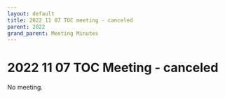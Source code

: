 ```yaml
---
layout: default
title: 2022 11 07 TOC meeting - canceled
parent: 2022
grand_parent: Meeting Minutes
---
```

# 2022 11 07 TOC Meeting - canceled

No meeting.
